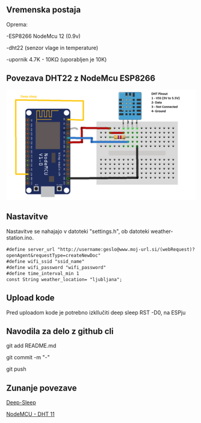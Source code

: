 ## Vremenska postaja 

Oprema:

-ESP8266 NodeMcu 12 (0.9v)

-dht22 (senzor vlage in temperature)

-upornik 4.7K - 10KΩ (uporabljen je 10K)

## Povezava DHT22 z NodeMcu ESP8266

![alt text](https://github.com/dkmet/weather-station/blob/master/images/nodeMcu_dht22.png)

## Nastavitve

Nastavitve se nahajajo v datoteki "settings.h", ob datoteki weather-station.ino.

```
#define server_url "http://username:geslo@www.moj-url.si/(webRequest)?openAgent&requestType=createNewDoc"
#define wifi_ssid "ssid_name"
#define wifi_password "wifi_password"
#define time_interval_min 1
const String weather_location= "ljubljana";
```
## Upload kode
Pred uploadom kode je potrebno izkllučiti deep sleep RST -D0, na ESPju

## Navodila za delo z github cli

git add README.md

git commit -m "-"

git push

## Zunanje povezave

[Deep-Sleep](https://www.losant.com/blog/making-the-esp8266-low-powered-with-deep-sleep)

[NodeMCU - DHT 11](http://www.iotlearning.net/code/esp8266-code/nodemcu-web-server-showing-dht11-data.php#codesyntax_1)